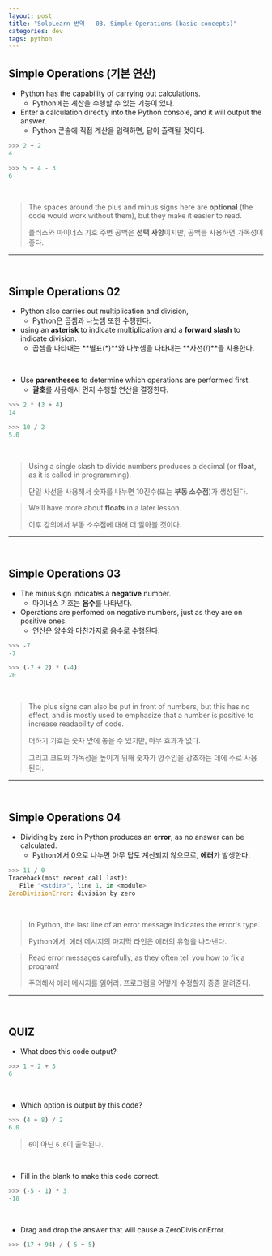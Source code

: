 ```yaml
---
layout: post
title: "SoloLearn 번역 - 03. Simple Operations (basic concepts)"
categories: dev
tags: python
---
```


## Simple Operations (기본 연산)

- Python has the capability of carrying out calculations.
  - Python에는 계산을 수행할 수 있는 기능이 있다.
- Enter a calculation directly into the Python console, and it will output the answer.
  - Python 콘솔에 직접 계산을 입력하면, 답이 출력될 것이다.

```python
>>> 2 + 2
4

>>> 5 + 4 - 3
6
```

<br>

> The spaces around the plus and minus signs here are **optional** (the code would work without them), but they make it easier to read.
>
> 플러스와 마이너스 기호 주변 공백은 **선택 사항**이지만, 공백을 사용하면 가독성이 좋다.

------

<br>

## Simple Operations 02

- Python also carries out multiplication and division,
  - Python은 곱셈과 나눗셈 또한 수행한다.
- using an **asterisk** to indicate multiplication and a **forward slash** to indicate division.
  - 곱셈을 나타내는 **별표(*)**와 나눗셈을 나타내는 **사선(/)**을 사용한다.

<br>

- Use **parentheses** to determine which operations are performed first.
  - **괄호**를 사용해서 먼저 수행할 연산을 결정한다.

```python
>>> 2 * (3 + 4)
14

>>> 10 / 2
5.0
```

<br>

> Using a single slash to divide numbers produces a decimal (or **float**, as it is called in programming).
>
> 단일 사선을 사용해서 숫자를 나누면 10진수(또는 **부동 소수점**)가 생성된다.

> We'll have more about **floats** in a later lesson.
>
> 이후 강의에서 부동 소수점에 대해 더 알아볼 것이다.

------

<br>

## Simple Operations 03

- The minus sign indicates a **negative** number.
  - 마이너스 기호는 **음수**를 나타낸다.
- Operations are perfomed on negative numbers, just as they are on positive ones.
  - 연산은 양수와 마찬가지로 음수로 수행된다.

```python
>>> -7
-7

>>> (-7 + 2) * (-4)
20
```

<br>

> The plus signs can also be put in front of numbers, but this has no effect, and is mostly used to emphasize that a number is positive to increase readability of code.
>
> 더하기 기호는 숫자 앞에 놓을 수 있지만, 아무 효과가 없다.
>
> 그리고 코드의 가독성을 높이기 위해 숫자가 양수임을 강조하는 데에 주로 사용된다.

------

<br>

## Simple Operations 04

- Dividing by zero in Python produces an **error**, as no answer can be calculated.
  - Python에서 0으로 나누면 아무 답도 계산되지 않으므로, **에러**가 발생한다.

```python
>>> 11 / 0
Traceback(most recent call last):
   File "<stdin>", line 1, in <module>
ZeroDivisionError: division by zero
```

<br>

> In Python, the last line of an error message indicates the error's type.
>
> Python에서, 에러 메시지의 마지막 라인은 에러의 유형을 나타낸다.

> Read error messages carefully, as they often tell you how to fix a program!
>
> 주의해서 에러 메시지를 읽어라. 프로그램을 어떻게 수정할지 종종 알려준다.

------

<br>

## QUIZ

- What does this code output?

```python
>>> 1 + 2 + 3
6
```

<br>

- Which option is output by this code?

```python
>>> (4 + 8) / 2
6.0
```

> `6`이 아닌 `6.0`이 출력된다.

<br>

- Fill in the blank to make this code correct.

```python
>>> (-5 - 1) * 3
-18
```

<br>

- Drag and drop the answer that will cause a ZeroDivisionError.

```python
>>> (17 + 94) / (-5 + 5)
```

<br>